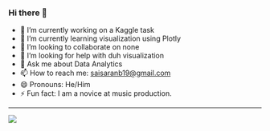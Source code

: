 ### Hi there 👋



- 🔭 I’m currently working on a Kaggle task
- 🌱 I’m currently learning visualization using Plotly
- 👯 I’m looking to collaborate on none
- 🤔 I’m looking for help with duh visualization
- 💬 Ask me about Data Analytics
- 📫 How to reach me: saisaranb19@gmail.com
- 😄 Pronouns: He/Him
- ⚡ Fun fact: I am a novice at music production.
---
<img src="https://github-readme-stats.vercel.app/api?username=Epsilon9&&show_icons=true&title_color=00e600&icon_color=bb2acf&text_color=daf7dc&bg_color=151515">
